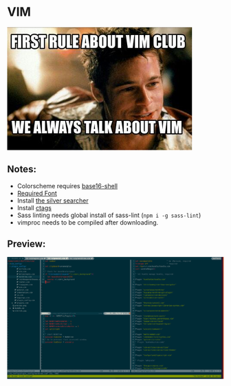 # VIM

![vimclub](./vimclub.jpg)

## Notes:

* Colorscheme requires [base16-shell](https://github.com/chriskempson/base16-shell)
* [Required Font](https://github.com/ryanoasis/nerd-fonts/tree/master/patched-fonts/Meslo/M)
* Install [the silver searcher](https://github.com/ggreer/the_silver_searcher)
* Install [ctags](http://ctags.sourceforge.net/)
* Sass linting needs global install of sass-lint (`npm i -g sass-lint`)
* vimproc needs to be compiled after downloading.

## Preview:

![preview](./preview.png)
